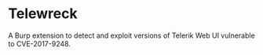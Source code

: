 # Telewreck
A Burp extension to detect and exploit versions of Telerik Web UI vulnerable to CVE-2017-9248.

